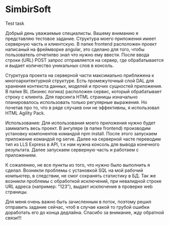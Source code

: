 # SimbirSoft
Test task 

Добрый день уважаемые специалисты. Вашему вниманию я представляю тестовое задание. 
Структура моего приложения имеет серверную часть и клиентскую. В папке frontend расположен проект написаный на фреймворке angular, это сделано для того, чтобы пользователь отчетилво знал что нужно ему ввести. После ввода строки (URL) POST запрос отправляется на сервер, где обрабатывается и выдает количество уникальных слов в консоль. 

Стурктура проекта на серверной части максимально приближена к многоархитектурной структуре. Есть промежуточный слой DAL для хранения контекста данных, моделей и прочих сущностей приложения. В папке BL (бизнес логика) расположен сервис, который обрабатывает строку с клиента. Для парсинга HTML страницы изначально планировалось использовать только регулярные выражения. Но почетав про то, что в ряде случаев они не эффективны, я использовал HTML Agility Pack. 

Использование:
Для использования моего приложения нужно будет заммапить весь проект.
В ангуляре (в папке frontend) производим установку компонентов командой npm install. После этого запускаем приложение командой ng serve.
Далее на серверной часте переводим тип из LLS Express в API, т.к нам нужна консоль для вывода конечного результата. 
Далее запускаем серверную часть и работаем с приложением.

К сожалению, не все пункты из того, что нужно было выполнить я сделал. Возникли проблемы с установкой SQL на мой рабочий компьютер, в следствии, не смог сохранять статистику в БД. Так же возникли проблемы с обработкой исключений, при невалидной строке URL адреса (например: "123"), выдает исключение в проверке web страницы. 

Для меня очень важно быть зачисленным в поток, поэтому решил отправить задание сейчас, чтоб в случае какой то грубой ошибки доработать его до конца дедлайна. Спасибо за внимание, жду обратной связи!!!
